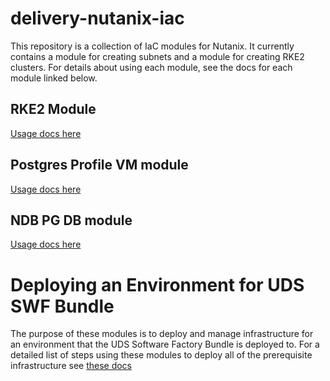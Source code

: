 # delivery-nutanix-iac

This repository is a collection of IaC modules for Nutanix. It currently contains a module for creating subnets and a module for creating RKE2 clusters. For details about using each module, see the docs for each module linked below.

## RKE2 Module

[Usage docs here](./docs/rke2-module.md)

## Postgres Profile VM module

[Usage docs here](./docs/postgres-profile-module.md)

## NDB PG DB module

[Usage docs here](./docs/ndb-pg-db-module.md)

# Deploying an Environment for UDS SWF Bundle

The purpose of these modules is to deploy and manage infrastructure for an environment that the UDS Software Factory Bundle is deployed to. For a detailed list of steps using these modules to deploy all of the prerequisite infrastructure see [these docs](./docs/uds-swf-prereqs.md)